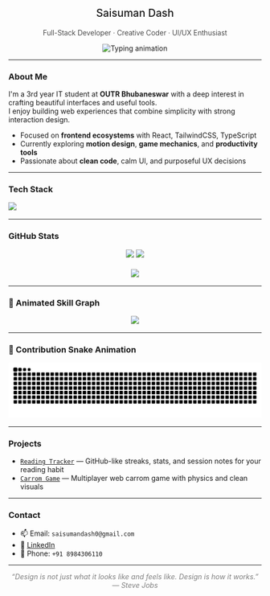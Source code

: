 <h2 align="center" style="font-weight: 500;">Saisuman Dash</h2>
<p align="center" style="font-weight: 300;">Full-Stack Developer · Creative Coder · UI/UX Enthusiast</p>

<p align="center">
  <img src="https://readme-typing-svg.demolab.com?font=Fira+Code&pause=1000&center=true&vCenter=true&width=380&lines=Building+dark+UIs+with+soul.;React%2C+Tailwind%2C+TypeScript.;Loving+motion+and+minimalism.;Clean+code+%2B+clean+design." alt="Typing animation" />
</p>

---

### About Me

I'm a 3rd year IT student at **OUTR Bhubaneswar** with a deep interest in crafting beautiful interfaces and useful tools.  
I enjoy building web experiences that combine simplicity with strong interaction design.

- Focused on **frontend ecosystems** with React, TailwindCSS, TypeScript  
- Currently exploring **motion design**, **game mechanics**, and **productivity tools**  
- Passionate about **clean code**, calm UI, and purposeful UX decisions

---

### Tech Stack

<p align="left">
  <img src="https://skillicons.dev/icons?i=react,tailwind,ts,js,nodejs,express,mongodb,firebase,cpp,python,git,github,vscode&perline=8" />
</p>

---

### GitHub Stats

<div align="center">
  <img src="https://github-readme-stats.vercel.app/api?username=Saisuman-dash&show_icons=true&hide_title=true&theme=tokyonight&hide_border=true&count_private=true" width="48%" />
  <img src="https://github-readme-stats.vercel.app/api/top-langs/?username=Saisuman-dash&layout=compact&theme=tokyonight&hide_border=true" width="48%" />
</div>

<div align="center" style="margin-top: 20px;">
  <img src="https://github-readme-streak-stats.herokuapp.com/?user=Saisuman-dash&theme=tokyonight&hide_border=true" width="60%" />
</div>

---

### 🧠 Animated Skill Graph

<p align="center">
  <img src="https://cr-skills-chart-widget.vercel.app/api?username=Saisuman-dash&skills=React,TailwindCSS,TypeScript,Node.js,MongoDB,Firebase,HTML,CSS,JavaScript,C++,Python&theme=dark" width="70%" />
</p>

---

### 🐍 Contribution Snake Animation

<p align="center">
  <img src="https://raw.githubusercontent.com/Saisuman-dash/Saisuman-dash/output/github-contribution-grid-snake.svg" alt="GitHub contribution snake animation" />
</p>

---

### Projects

- [`Reading Tracker`](https://github.com/Saisuman-dash/reading-tracker) — GitHub-like streaks, stats, and session notes for your reading habit  
- [`Carrom Game`](https://github.com/Saisuman-dash/carrom-game) — Multiplayer web carrom game with physics and clean visuals  

<!-- (Surprise project not revealed 🤫) -->

---

### Contact

- 📫 Email: `saisumandash0@gmail.com`  
- 🔗 [LinkedIn](https://linkedin.com/in/saisumandash)  
- 📱 Phone: `+91 8984306110`

---

<p align="center" style="font-style: italic; color: gray;">
  “Design is not just what it looks like and feels like. Design is how it works.” — Steve Jobs
</p>

